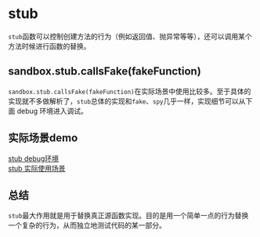 # stub
`stub`函数可以控制创建方法的行为（例如返回值、抛异常等等），还可以调用某个方法时候进行函数的替换。

## sandbox.stub.callsFake(fakeFunction)
`sandbox.stub.callsFake(fakeFunction)`在实际场景中使用比较多。至于具体的实现就不多做解析了，`stub`总体的实现和`fake`、`spy`几乎一样，实现细节可以从下面 debug 环境进入调试。

## 实际场景demo

[stub debug环境](https://github.com/hakuna-tata/unittest-skill/blob/master/examples/stub/index.js)  
[stub 实际使用场景](https://github.com/hakuna-tata/unittest-skill/tree/master/examples/stub/stub.spec.js)

## 总结

`stub`最大作用就是用于替换真正源函数实现。目的是用一个简单一点的行为替换一个复杂的行为，从而独立地测试代码的某一部分。

